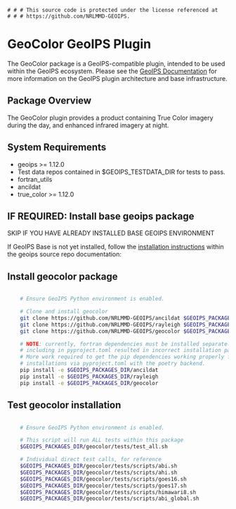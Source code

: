     # # # This source code is protected under the license referenced at
    # # # https://github.com/NRLMMD-GEOIPS.

GeoColor GeoIPS Plugin
======================

The GeoColor package is a GeoIPS-compatible plugin, intended to be used within
the GeoIPS ecosystem.  Please see the
[GeoIPS Documentation](https://github.com/NRLMMD-GEOIPS/geoips#readme) for
more information on the GeoIPS plugin architecture and base infrastructure.

Package Overview
-----------------

The GeoColor plugin provides a product containing True Color imagery during
the day, and enhanced infrared imagery at night.

System Requirements
---------------------

* geoips >= 1.12.0
* Test data repos contained in $GEOIPS_TESTDATA_DIR for tests to pass.
* fortran_utils
* ancildat
* true_color >= 1.12.0

IF REQUIRED: Install base geoips package
------------------------------------------------------------
SKIP IF YOU HAVE ALREADY INSTALLED BASE GEOIPS ENVIRONMENT

If GeoIPS Base is not yet installed, follow the
[installation instructions](https://github.com/NRLMMD-GEOIPS/geoips#installation)
within the geoips source repo documentation:

Install geocolor package
------------------------
```bash

    # Ensure GeoIPS Python environment is enabled.

    # Clone and install geocolor
    git clone https://github.com/NRLMMD-GEOIPS/ancildat $GEOIPS_PACKAGES_DIR/ancildat
    git clone https://github.com/NRLMMD-GEOIPS/rayleigh $GEOIPS_PACKAGES_DIR/rayleigh
    git clone https://github.com/NRLMMD-GEOIPS/geocolor $GEOIPS_PACKAGES_DIR/geocolor

    # NOTE: currently, fortran dependencies must be installed separately, initially
    # including in pyproject.toml resulted in incorrect installation paths.
    # More work required to get the pip dependencies working properly for fortran
    # installations via pyproject.toml with the poetry backend.
    pip install -e $GEOIPS_PACKAGES_DIR/ancildat
    pip install -e $GEOIPS_PACKAGES_DIR/rayleigh
    pip install -e $GEOIPS_PACKAGES_DIR/geocolor

```

Test geocolor installation
--------------------------
```bash

    # Ensure GeoIPS Python environment is enabled.

    # This script will run ALL tests within this package
    $GEOIPS_PACKAGES_DIR/geocolor/tests/test_all.sh

    # Individual direct test calls, for reference
    $GEOIPS_PACKAGES_DIR/geocolor/tests/scripts/abi.sh
    $GEOIPS_PACKAGES_DIR/geocolor/tests/scripts/ahi.sh
    $GEOIPS_PACKAGES_DIR/geocolor/tests/scripts/goes16.sh
    $GEOIPS_PACKAGES_DIR/geocolor/tests/scripts/goes17.sh
    $GEOIPS_PACKAGES_DIR/geocolor/tests/scripts/himawari8.sh
    $GEOIPS_PACKAGES_DIR/geocolor/tests/scripts/abi_global.sh
```
